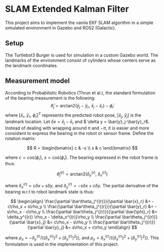 # SLAM Extended Kalman Filter

This project aims to implement the vanila EKF SLAM algorithm in a simple simulated environment in Gazebo and ROS2 (Galactic).

## Setup
The Turtlebot3 Burger is used for simulation in a custom Gazebo world. The landmarks of the environment consist of cylinders whose centers serve as the landmark coordinates. 

## Measurement model

According to Probabilistic Robotics (Thrun et al.), the standard formulation of the bearing measurement is the following:
$$
\bar\theta_j = \text{arctan2}(\bar{y}_j-\bar{y}_r,\;\bar{x}_j-\bar{x}_r)-\bar\phi_r
$$
where $[\bar{x}_r,\;\bar{y}_r,\;\bar{\phi}_r]^T$ represents the predicted robot pose, $[\bar{x}_j,\;\bar{y}_j]$ is the landmark location. Let $\delta x = \bar{x}_j-\bar{x}_r$ and $ \delta y = \bar{y}_j-\bar{y}_r$. Instead of dealing with wrapping around $\pi$ and $-\pi$, it is easier and more consistent to express the bearing in the robot or sensor frame. Define the rotation matrix:

$$
R = \begin{bmatrix}
c & -s \\
s & c
\end{bmatrix}
$$

where $c=\text{cos}(\bar\phi_r)$, $s=\text{cos}(\bar\phi_r)$. The bearing expressed in the robot frame is thus:

$$
\bar\theta_j^{(r)} = \text{arctan2}(\delta_y^{(r)},\; \delta_x^{(r)})
$$

where $\delta_x^{(r)}=c\delta x+s\delta y$, and $\delta_y^{(r)}=-s\delta x+c \delta y$. The partial derivative of the bearing w.r.t to robot landmark state is thus:

$$
\begin{align}
\frac{\partial \bar\theta_j^{(r)}}{\partial \bar{x}_r} &= -c\rho_x + s\rho_y \\
\frac{\partial \bar\theta_j^{(r)}}{\partial \bar{y}_r} &= -s\rho_x - c\rho_y \\
\frac{\partial \bar\theta_j^{(r)}}{\partial \bar{\phi}_r} &= \delta_y^{(r)} \rho_x - \delta_x^{(r)}\rho_y \\
\frac{\partial \bar\theta_j^{(r)}}{\partial \bar{x}_j} &= c\rho_x - s\rho_y \\
\frac{\partial \bar\theta_j^{(r)}}{\partial \bar{y}_j} &= s\rho_x + c\rho_y 
\end{align}
$$

where $\rho_x = -\delta_y^{(r)}/((\delta_x^{(r)})^2 + (\delta_y^{(r)})^2))$, and $\rho_y = \delta_x^{(r)}/((\delta_x^{(r)})^2 + (\delta_y^{(r)})^2))$. This formulation is used in the implementation of this project.